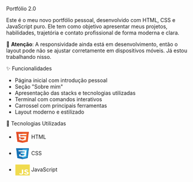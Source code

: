 Portfólio 2.0

Este é o meu novo portfólio pessoal, desenvolvido com HTML, CSS e JavaScript puro. Ele tem como objetivo apresentar meus projetos, habilidades, trajetória e contato profissional de forma moderna e clara.

🚧 **Atenção**: A responsividade ainda está em desenvolvimento, então o layout pode não se ajustar corretamente em dispositivos móveis. Já estou trabalhando nisso.

✨ Funcionalidades

- Página inicial com introdução pessoal
- Seção "Sobre mim"
- Apresentação das stacks e tecnologias utilizadas
- Terminal com comandos interativos
- Carrossel com principais ferramentas
- Layout moderno e estilizado

🚀 Tecnologias Utilizadas

-  <img align="center" alt="Kaua-HTML" height="30" width="40" src="https://raw.githubusercontent.com/devicons/devicon/master/icons/html5/html5-original.svg"> HTML
  
-  <img align="center" alt="Kaua-CSS" height="30" width="40" src="https://raw.githubusercontent.com/devicons/devicon/master/icons/css3/css3-original.svg"> CSS
  
-  <img align="center" alt="Rafa-Js" height="30" width="40" src="https://raw.githubusercontent.com/devicons/devicon/master/icons/javascript/javascript-plain.svg"> JavaScript

